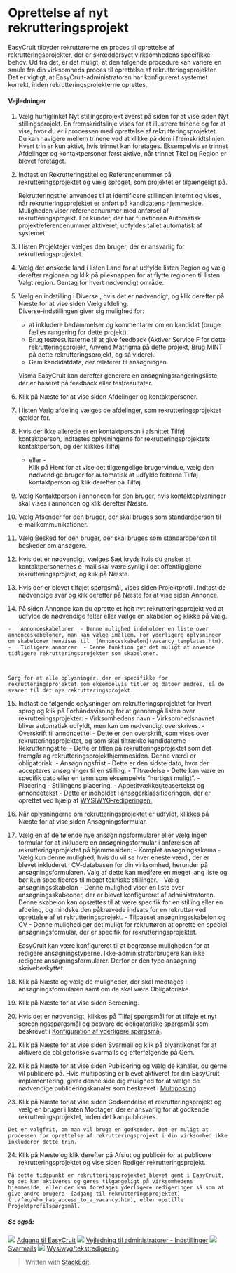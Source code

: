 # Oprettelse af nyt rekrutteringsprojekt

EasyCruit tilbyder rekruttørerne en proces til oprettelse af rekrutteringsprojekter, der er skræddersyet virksomhedens specifikke behov. Ud fra det, er det muligt, at den følgende procedure kan variere en smule fra din virksomheds proces til oprettelse af rekrutteringsprojekter. Det er vigtigt, at EasyCruit-administratoren har konfigureret systemet korrekt, inden rekrutteringsprojekterne oprettes.

#### Vejledninger

1.  Vælg hurtiglinket  Nyt stillingsprojekt  øverst på siden for at vise siden  Nyt stillingsprojekt. En fremskridtslinje vises for at illustrere trinene og for at vise, hvor du er i processen med oprettelse af rekrutteringsprojektet.  
    Du kan navigere mellem trinene ved at klikke på dem i fremskridtslinjen. Hvert trin er kun aktivt, hvis trinnet kan foretages. Eksempelvis er trinnet  Afdelinger  og  kontaktpersoner  først aktive, når trinnet  Titel  og  Region  er blevet foretaget.
2.  Indtast en  Rekrutteringstitel  og  Referencenummer på rekrutteringsprojektet  og vælg sproget, som projektet er tilgængeligt på.  
      
    Rekrutteringstitel anvendes til at identificere stillingen internt og vises, når rekrutteringsprojektet er anført på kandidatens hjemmeside. Muligheden viser referencenummer med anførsel af rekrutteringsprojekt. For kunder, der har funktionen Automatisk  projektreferencenummer  aktiveret, udfyldes tallet automatisk af systemet.
3.  I listen  Projektejer  vælges den bruger, der er ansvarlig for rekrutteringsprojektet.
4.  Vælg det ønskede land i listen  Land  for at udfylde listen  Region  og vælg derefter regionen og klik på pileknappen for at flytte regionen til listen  Valgt region. Gentag for hvert nødvendigt område.
5.  Vælg en indstilling i  Diverse , hvis det er nødvendigt, og klik derefter på  Næste  for at vise siden Vælg afdeling.  
    Diverse-indstillingen giver sig mulighed for:  
    
    -   at inkludere bedømmelser og kommentarer om en kandidat (bruge fælles rangering for dette projekt).
    -   Brug testresultaterne til at give feedback (Aktiver Service F for dette rekrutteringsprojekt,  Anvend Matrigma på dette projekt,  Brug MINT på dette rekrutteringsprojekt, og så videre).
    -   Gem kandidatdata, der relaterer til ansøgningen.
    
      
    Visma EasyCruit kan derefter generere en ansøgningsrangeringsliste, der er baseret på feedback eller testresultater.
6.  Klik på  Næste  for at vise siden  Afdelinger og kontaktpersoner.
7.  I listen  Vælg afdeling  vælges de afdelinger, som rekrutteringsprojektet gælder for.
8.  Hvis der ikke allerede er en kontaktperson i afsnittet  Tilføj kontaktperson, indtastes oplysningerne for rekrutteringsprojektets kontaktperson, og der klikkes  Tilføj  
    - eller -  
    Klik på  Hent  for at vise det tilgængelige brugervindue, vælg den nødvendige bruger for automatisk at udfylde felterne  Tilføj kontaktperson  og klik derefter på  Tilføj.
9.  Vælg  Kontaktperson i annoncen  for den bruger, hvis kontaktoplysninger skal vises i annoncen og klik derefter  Næste.
10.  Vælg  Afsender  for den bruger, der skal bruges som standardperson til e-mailkommunikationer.
11.  Vælg  Besked  for den bruger, der skal bruges som standardperson til beskeder om ansøgere.
12.  Hvis det er nødvendigt, vælges  Sæt kryds hvis du ønsker at kontaktpersonernes e-mail skal være synlig i det offentliggjorte rekrutteringsprojekt,  og klik på  Næste.
13.  Hvis der er blevet tilføjet spørgsmål, vises siden  Projektprofil. Indtast de nødvendige svar og klik derefter på  Næste  for at vise siden  Annonce.
14.  På siden  Annonce  kan du oprette et helt nyt rekrutteringsprojekt ved at udfylde de nødvendige felter eller vælge en skabelon og klikke på  Vælg.
    
    -   Annonceskabeloner  - Denne mulighed indeholder en liste over annonceskabeloner, man kan vælge imellem. For yderligere oplysninger om skabeloner henvises til  [Annonceskabelon](vacancy_templates.htm).
    -   Tidligere annoncer  - Denne funktion gør det muligt at anvende tidligere rekrutteringsprojekter som skabeloner.  
          
        
    
    Sørg for at alle oplysninger, der er specifikke for rekrutteringsprojektet som eksempelvis titler og datoer ændres, så de svarer til det nye rekrutteringsprojekt.
15.  Indtast de følgende oplysninger om rekrutteringsprojektet for hvert sprog og klik på  Forhåndsvisning  for at gennemgå listen over rekrutteringsprojekter:
    -   Virksomhedens navn  - Virksomhedsnavnet bliver automatisk udfyldt, men kan om nødvendigt overskrives.
    -   Overskrift til annoncetitel  - Dette er den overskrift, som vises over rekrutteringsprojektet, og som skal tiltrække kandidaterne
    -   Rekrutteringstitel - Dette er titlen på rekrutteringsprojektet som det fremgår ag rekrutteringsprojekthjemmesiden. Denne værdi er obligatorisk.
    -   Ansøgningsfrist  - Dette er den sidste dato, hvor der accepteres ansøgninger til en stilling.
    -   Tiltrædelse  - Dette kan være en specifik dato eller en term som eksempelvis ”hurtigst muligt”.
    -   Placering  - Stillingens placering.
    -   Appetitvækker/teasertekst  og  annoncetekst  - Dette er indholdet i ansøgerklassificeringen, der er oprettet ved hjælp af  [WYSIWYG-redigeringen.](wysiwyg_text_editor.htm)
16.  Når oplysningerne om rekrutteringsprojektet er udfyldt, klikkes på  Næste  for at vise siden  Ansøgningsformular.
17.  Vælg en af de følende nye ansøgningsformularer eller vælg  Ingen formular  for at inkludere en ansøgningsformular i anførelsen af rekrutteringsprojektet på hjemmesiden:
    -   Komplet ansøgningsskema  - Vælg kun denne mulighed, hvis du vil se hver eneste værdi, der er blevet inkluderet i CV-databasen for din virksomhed, herunder på ansøgningsformularen. Valg af dette kan medføre en meget lang liste og bør kun specificeres til meget tekniske stillinger.
    -   Vælg ansøgningsskabelon  - Denne mulighed viser en liste over ansøgningsskabeoner, der er blevet konfigureret af administratoren. Denne skabelon kan opsættes til at være specifik for en stilling eller en afdeling, og mindske den påkrævede indsats for en rekruttør ved oprettelse af et rekrutteringsprojekt.
    -   Tilpasset ansøgningsskabelon og CV  - Denne mulighed gør det muligt for rekruttøren at oprette en speciel ansøgningsformular, der er specifik for rekrutteringsprojektet.  
          
        EasyCruit kan være konfigureret til at begrænse muligheden for at redigere ansøgningstyperne. Ikke-administratorbrugere kan ikke redigere ansøgningsformularer. Derfor er den type ansøgning skrivebeskyttet.
18.  Klik på  Næste  og vælg de muligheder, der skal medtages i ansøgningsformularen samt om de skal være  Obligatoriske.
19.  Klik på  Næste  for at vise siden  Screening.
20.  Hvis det er nødvendigt, klikkes på  Tilføj spørgsmål  for at tilføje et nyt screeningsspørgsmål og besvare de obligatoriske spørgsmål som beskrevet i  [Konfiguration af yderligere spørgsmål](additional_questions.htm).
21.  Klik på  Næste  for at vise siden  Svarmail  og klik på blyantikonet for at aktivere de obligatoriske svarmails og efterfølgende på  Gem.
22.  Klik på  Næste  for at vise siden  Publicering  og vælg de kanaler, du gerne vil publicere på. Hvis multiposting er blevet aktiveret for din EasyCruit-implementering, giver denne side dig mulighed for at vælge de nødvendige publiceringskanaler som beskrevet i  [Multiposting](multiposting.htm).
23.  Klik på  Næste  for at vise siden  Godkendelse af rekrutteringsprojekt  og vælg en bruger i listen  Modtager, der er ansvarlig for at godkende rekrutteringsprojektet, inden det kan publiceres.  
      
    Det er valgfrit, om man vil bruge en godkender. Det er muligt at processen for oprettelse af rekrutteringsprojekt i din virksomhed ikke inkluderer dette trin.
24.  Klik på  Næste  og klik derefter på  Afslut  og  publicér  for at publicere rekrutteringsprojektet og vise siden  Redigér rekrutteringsprojekt.  
      
    På dette tidspunkt er rekrutteringsprojektet blevet gemt i EasyCruit, og det kan aktiveres og gøres tilgængeligt på virksomhedens hjemmeside, eller der kan foretages yderligere redigeringer så som at give andre brugere  [adgang til rekrutteringsprojektet](../faq/who_has_access_to_a_vacancy.htm), eller opstille  Projektprofilspørgsmål.

##### Se også:

![](../Resources/Images/icon-document-link.png)  [Adgang til EasyCruit](accessing_easycruit.htm)
![](../Resources/Images/icon-document-link.png)  [Vejledning til administratorer - Indstillinger](guide_for_administrators_settings.htm)
![](../Resources/Images/icon-document-link.png)  [Svarmails](response_emails.htm)
![](../Resources/Images/icon-document-link.png)  [Wysiwyg/tekstredigering](wysiwyg_text_editor.htm)


> Written with [StackEdit](https://stackedit.io/).
<!--stackedit_data:
eyJoaXN0b3J5IjpbNTY5NTE2MTkyXX0=
-->